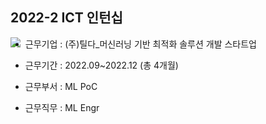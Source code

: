 ## 2022-2 ICT 인턴십
<img src='https://user-images.githubusercontent.com/86222332/209913549-4ebfd045-700b-4c75-9975-077a57f14390.png' align='left'>  

- 근무기업 : (주)틸다_머신러닝 기반 최적화 솔루션 개발 스타트업

- 근무기간 : 2022.09~2022.12 (총 4개월)

- 근무부서 : ML PoC

- 근무직무 : ML Engr
